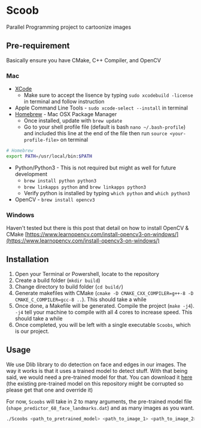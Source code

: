 # Scoob

Parallel Programming project to cartoonize images

## Pre-requirement

Basically ensure you have CMake, C++ Compiler, and OpenCV

### Mac

- [XCode](https://developer.apple.com/xcode/)
  - Make sure to accept the lisence by typing `sudo xcodebuild -license` in terminal and follow instruction
- Apple Command Line Tools - `sudo xcode-select --install` in terminal
- [Homebrew](https://brew.sh/) - Mac OSX Package Manager
  - Once installed, update with `brew update`
  - Go to your shell profile file (default is bash `nano ~/.bash-profile`) and included this line at the end of the file then run `source <your-profile-file>` on terminal

```bash
# Homebrew
export PATH=/usr/local/bin:$PATH
```

- Python/Python3 - This is not required but might as well for future development
  - `brew install python python3`
  - `brew linkapps python` and `brew linkapps python3`
  - Verify python is installed by typing `which python` and `which python3`
- OpenCV - `brew install opencv3`

### Windows

Haven't tested but there is this post that detail on how to install OpenCV & CMake
[https://www.learnopencv.com/install-opencv3-on-windows/](https://www.learnopencv.com/install-opencv3-on-windows/)

## Installation

1. Open your Terminal or Powershell, locate to the repository
2. Create a build folder (`mkdir build`)
3. Change directory to build folder (`cd build/`)
4. Generate makefiles with CMake (`cmake -D CMAKE_CXX_COMPILER=g++-8 -D CMAKE_C_COMPILER=gcc-8 ..`). This should take a while
5. Once done, a Makefile will be generated. Compile the project (`make -j4`). `-j4` tell your machine to compile with all 4 cores to increase speed. This should take a while
6. Once completed, you will be left with a single executable `Scoobs`, which is our project.

## Usage

We use Dlib library to do detection on face and edges in our images. The way it works is that it uses a trained model to detect stuff. With that being said, we would need a pre-trained model for that. You can download it [here](https://github.com/AKSHAYUBHAT/TensorFace/blob/master/openface/models/dlib/shape_predictor_68_face_landmarks.dat) (the existing pre-trained model on this repository might be corrupted so please get that one and override it)

For now, `Scoobs` will take in 2 to many arguments, the pre-trained model file (`shape_predictor_68_face_landmarks.dat`) and as many images as you want.

```bash
./Scoobs <path_to_pretrained_model> <path_to_image_1> <path_to_image_2> ... <path_to_image_n>
```